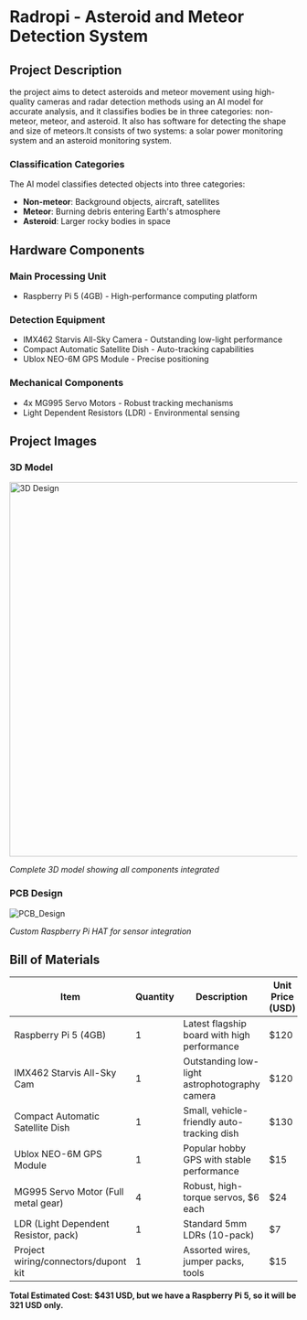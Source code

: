 # Radropi - Asteroid and Meteor Detection System

## Project Description

the project aims to detect asteroids and meteor movement using high-quality cameras and radar detection methods using an AI model for accurate analysis, and it classifies bodies be in three categories: non-meteor, meteor, and asteroid. It also has software for detecting the shape and size of meteors.It consists of two systems: a solar power monitoring system and an asteroid monitoring system.


### Classification Categories

The AI model classifies detected objects into three categories:
- **Non-meteor**: Background objects, aircraft, satellites
- **Meteor**: Burning debris entering Earth's atmosphere
- **Asteroid**: Larger rocky bodies in space

## Hardware Components

### Main Processing Unit
- Raspberry Pi 5 (4GB) - High-performance computing platform

### Detection Equipment
- IMX462 Starvis All-Sky Camera - Outstanding low-light performance
- Compact Automatic Satellite Dish - Auto-tracking capabilities
- Ublox NEO-6M GPS Module - Precise positioning

### Mechanical Components
- 4x MG995 Servo Motors - Robust tracking mechanisms
- Light Dependent Resistors (LDR) - Environmental sensing

## Project Images

### 3D Model
<img width="847" height="655" alt="3D Design" src="https://github.com/user-attachments/assets/8524cc25-594b-47a7-ab3f-9ebf3f7cb9cd" />

*Complete 3D model showing all components integrated*

### PCB Design
![PCB_Design](https://github.com/user-attachments/assets/58f7fdfa-c94d-4d41-b12b-cbf22be56ccb)

*Custom Raspberry Pi HAT for sensor integration*


## Bill of Materials

| Item | Quantity | Description | Unit Price (USD) | Purchase Link |
|------|----------|-------------|------------------|---------------|
| Raspberry Pi 5 (4GB) | 1 | Latest flagship board with high performance | $120 | [Raspberry Pi Foundation](https://www.raspberrypi.com/products/raspberry-pi-5/) |
| IMX462 Starvis All-Sky Cam | 1 | Outstanding low-light astrophotography camera | $120 | [AliExpress](https://www.aliexpress.com/item/1005004258249394.html) |
| Compact Automatic Satellite Dish | 1 | Small, vehicle-friendly auto-tracking dish | $130 | [Alibaba](https://www.alibaba.com/showroom/auto-satellite-dish.html) |
| Ublox NEO-6M GPS Module | 1 | Popular hobby GPS with stable performance | $15 | [Amazon](https://www.amazon.com/dp/B01MTU9KDM) |
| MG995 Servo Motor (Full metal gear) | 4 | Robust, high-torque servos, $6 each | $24 | [Amazon](https://www.amazon.com/s?k=mg995+servo) |
| LDR (Light Dependent Resistor, pack) | 1 | Standard 5mm LDRs (10-pack) | $7 | [Amazon](https://www.amazon.com/dp/B07QK4XR98) |
| Project wiring/connectors/dupont kit | 1 | Assorted wires, jumper packs, tools | $15 | [Amazon](https://www.amazon.com/s?k=jumper+wires+kit) |

**Total Estimated Cost: $431 USD, but we have a Raspberry Pi 5, so it will be 321 USD only.**
